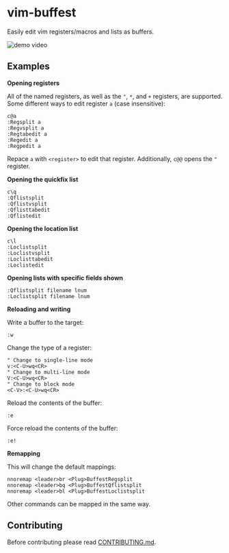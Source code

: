 # vim-buffest

Easily edit vim registers/macros and lists as buffers.

![demo video](/media/demo.gif?raw=true)

## Examples

**Opening registers**

All of the named registers, as well as the `"`, `*`, and `+` registers, are supported.
Some different ways to edit register `a` (case insensitive):

```
c@a
:Regsplit a
:Regvsplit a
:Regtabedit a
:Regedit a
:Regpedit a
```

Repace `a` with `<register>` to edit that register.
Additionally, `c@@` opens the `"` register.

**Opening the quickfix list**

```
c\q
:Qflistsplit
:Qflistvsplit
:Qflisttabedit
:Qflistedit
```

**Opening the location list**

```
c\l
:Loclistsplit
:Loclistvsplit
:Loclisttabedit
:Loclistedit
```

**Opening lists with specific fields shown**

```
:Qflistsplit filename lnum
:Loclistsplit filename lnum
```

**Reloading and writing**

Write a buffer to the target:

```
:w
```

Change the type of a register:

```
" Change to single-line mode
v:<C-U>wq<CR>
" Change to multi-line mode
V:<C-U>wq<CR>
" Change to block mode
<C-V>:<C-U>wq<CR>
```

Reload the contents of the buffer:

```
:e
```

Force reload the contents of the buffer:

```
:e!
```

**Remapping**

This will change the default mappings:

```
nnoremap <leader>br <Plug>BuffestRegsplit
nnoremap <leader>bq <Plug>BuffestQflistsplit
nnoremap <leader>bl <Plug>BuffestLoclistsplit
```

Other commands can be mapped in the same way.

## Contributing

Before contributing please read [CONTRIBUTING.md](/CONTRIBUTING.md).
